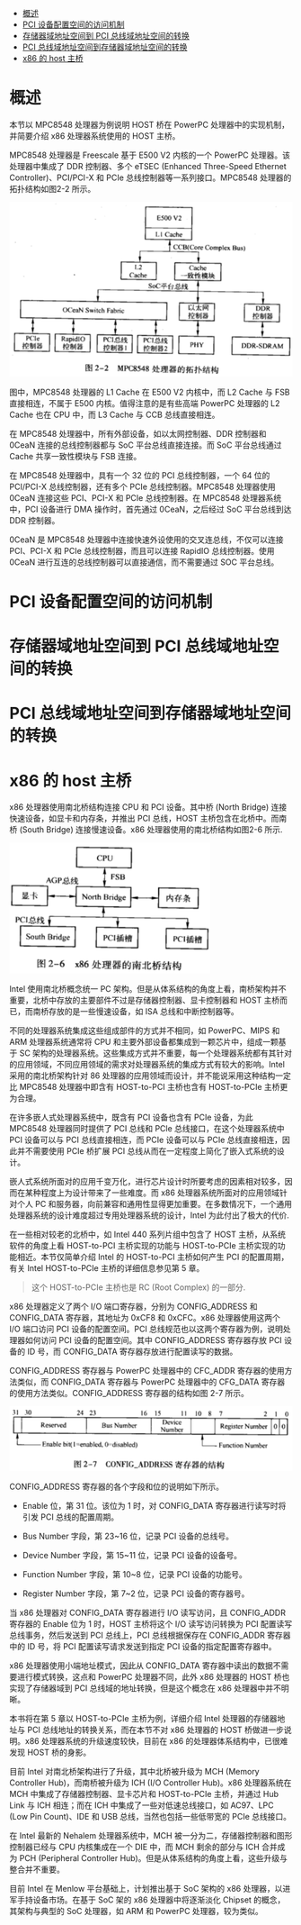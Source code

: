 <!-- @import "[TOC]" {cmd="toc" depthFrom=1 depthTo=6 orderedList=false} -->

<!-- code_chunk_output -->

- [概述](#概述)
- [PCI 设备配置空间的访问机制](#pci-设备配置空间的访问机制)
- [存储器域地址空间到 PCI 总线域地址空间的转换](#存储器域地址空间到-pci-总线域地址空间的转换)
- [PCI 总线域地址空间到存储器域地址空间的转换](#pci-总线域地址空间到存储器域地址空间的转换)
- [x86 的 host 主桥](#x86-的-host-主桥)

<!-- /code_chunk_output -->

# 概述

本节以 MPC8548 处理器为例说明 HOST 桥在 PowerPC 处理器中的实现机制，并简要介绍 x86 处理器系统使用的 HOST 主桥。

MPC8548 处理器是 Freescale 基于 E500 V2 内核的一个 PowerPC 处理器。该处理器中集成了 DDR 控制器、多个 eTSEC (Enhanced Three-Speed Ethernet Controller)、PCI/PCI-X 和 PCIe 总线控制器等一系列接口。MPC8548 处理器的拓扑结构如图2-2 所示。

![2024-08-15-17-06-45.png](./images/2024-08-15-17-06-45.png)

图中，MPC8548 处理器的 L1 Cache 在 E500 V2 内核中，而 L2 Cache 与 FSB 直接相连，不属于 E500 内核。值得注意的是有些高端 PowerPC 处理器的 L2 Cache 也在 CPU 中，而 L3 Cache 与 CCB 总线直接相连。

在 MPC8548 处理器中，所有外部设备，如以太网控制器、DDR 控制器和 0CeaN 连接的总线控制器都与 SoC 平台总线直接连接。而 SoC 平台总线通过 Cache 共享一致性模块与 FSB 连接。

在 MPC8548 处理器中，具有一个 32 位的 PCI 总线控制器，一个 64 位的 PCI/PCI-X 总线控制器，还有多个 PCIe 总线控制器。MPC8548 处理器使用 0CeaN 连接这些 PCI、PCI-X 和 PCIe 总线控制器。在 MPC8548 处理器系统中，PCI 设备进行 DMA 操作时，首先通过 0CeaN，之后经过 SoC 平台总线到达 DDR 控制器。

0CeaN 是 MPC8548 处理器中连接快速外设使用的交叉连总线，不仅可以连接 PCI、PCI-X 和 PCIe 总线控制器，而且可以连接 RapidIO 总线控制器。使用 0CeaN 进行互连的总线控制器可以直接通信，而不需要通过 SOC 平台总线。

# PCI 设备配置空间的访问机制



# 存储器域地址空间到 PCI 总线域地址空间的转换



# PCI 总线域地址空间到存储器域地址空间的转换




# x86 的 host 主桥

x86 处理器使用南北桥结构连接 CPU 和 PCI 设备。其中桥 (North Bridge) 连接快速设备，如显卡和内存条，并推出 PCI 总线，HOST 主桥包含在北桥中。而南桥 (South Bridge) 连接慢速设备。x86 处理器使用的南北桥结构如图2-6 所示.

![2024-08-15-17-12-58.png](./images/2024-08-15-17-12-58.png)

Intel 使用南北桥概念统一 PC 架构。但是从体系结构的角度上看，南桥架构并不重要，北桥中存放的主要部件不过是存储器控制器、显卡控制器和 HOST 主桥而已，而南桥存放的是一些慢速设备，如 ISA 总线和中断控制器等。

不同的处理器系统集成这些组成部件的方式并不相同，如 PowerPC、MIPS 和 ARM 处理器系统通常将 CPU 和主要外部设备都集成到一颗芯片中，组成一颗基于 SC 架构的处理器系统。这些集成方式并不重要，每一个处理器系统都有其针对的应用领域，不同应用领域的需求对处理器系统的集成方式有较大的影响。Intel 采用的南北桥架构针对 86 处理器的应用领域而设计，并不能说采用这种结构一定比 MPC8548 处理器中即含有 HOST-to-PCI 主桥也含有 HOST-to-PCIe 主桥更为合理。

在许多嵌人式处理器系统中，既含有 PCI 设备也含有 PCIe 设备，为此 MPC8548 处理器同时提供了 PCI 总线和 PCle 总线接口，在这个处理器系统中 PCI 设备可以与 PCI 总线直接相连，而 PCIe 设备可以与 PCIe 总线直接相连，因此并不需要使用 PCIe 桥扩展 PCI 总线从而在一定程度上简化了嵌入式系统的设计。

嵌人式系统所面对的应用千变万化，进行芯片设计时所要考虑的因素相对较多，因而在某种程度上为设计带来了一些难度。而 x86 处理器系统所面对的应用领域针对个人 PC 和服务器，向前兼容和通用性显得更加重要。在多数情况下，一个通用处理器系统的设计难度超过专用处理器系统的设计，Intel 为此付出了极大的代价.

在一些相对较老的北桥中，如 Intel 440 系列片组中包含了 HOST 主桥，从系统软件的角度上看 HOST-to-PCI 主桥实现的功能与 HOST-to-PCIe 主桥实现的功能相近。本节仅简单介绍 Intel 的 HOST-to-PCI 主桥如何产生 PCI 的配置周期，有关 Intel HOST-to-PCIe 主桥的详细信息参见第 5 章。

> 这个 HOST-to-PCIe 主桥也是 RC (Root Complex) 的一部分.

x86 处理器定义了两个 I/O 端口寄存器，分别为 CONFIG_ADDRESS 和 CONFIG_DATA 寄存器，其地址为 0xCF8 和 0xCFC。x86 处理器使用这两个 I/O 端口访问 PCI 设备的配置空间。PCI 总线规范也以这两个寄存器为例，说明处理器如何访问 PCI 设备的配置空间。其中 CONFIG_ADDRESS 寄存器存放 PCI 设备的 ID 号，而 CONFIG_DATA 寄存器存放进行配置读写的数据。

CONFIG_ADDRESS 寄存器与 PowerPC 处理器中的 CFC_ADDR 寄存器的使用方法类似，而 CONFIG_DATA 寄存器与 PowerPC 处理器中的 CFG_DATA 寄存器的使用方法类似。CONFIG_ADDRESS 寄存器的结构如图 2-7 所示。

![2024-08-15-17-20-58.png](./images/2024-08-15-17-20-58.png)

CONFIG_ADDRESS 寄存器的各个字段和位的说明如下所示。

* Enable 位，第 31 位。该位为 1 时，对 CONFIG_DATA 寄存器进行读写时将引发 PCI 总线的配置周期。

* Bus Number 字段，第 23~16 位，记录 PCI 设备的总线号。

* Device Number 字段，第 15~11 位，记录 PCI 设备的设备号。

* Function Number 字段，第 10~8 位，记录 PCI 设备的功能号。

* Register Number 字段，第 7~2 位，记录 PCI 设备的寄存器号。

当 x86 处理器对 CONFIG_DATA 寄存器进行 I/O 读写访问，且 CONFIG_ADDR 寄存器的 Enable 位为 1 时，HOST 主桥将这个 I/O 读写访问转换为 PCI 配置读写总线事务，然后发送到 PCI 总线上，PCI 总线根据保存在 CONFIG_ADDR 寄存器中的 ID 号，将 PCI 配置读写请求发送到指定 PCI 设备的指定配置寄存器中。

x86 处理器使用小端地址模式，因此从 CONFIG_DATA 寄存器中读出的数据不需要进行模式转换，这点和 PowerPC 处理器不同，此外 x86 处理器的 HOST 桥也实现了存储器域到 PCI 总线域的地址转换，但是这个概念在 x86 处理器中并不明晰。

本书将在第 5 章以 HOST-to-PCIe 主桥为例，详细介绍 Intel 处理器的存储器地址与 PCI 总线地址的转换关系，而在本节不对 x86 处理器的 HOST 桥做进一步说明。x86 处理器系统的升级速度较快，目前在 x86 的处理器体系结构中，已很难发现 HOST 桥的身影。

目前 Intel 对南北桥架构进行了升级，其中北桥被升级为 MCH (Memory Controller Hub)，而南桥被升级为 ICH (I/O Controller Hub)。x86 处理器系统在 MCH 中集成了存储器控制器、显卡芯片和 HOST-to-PCIe 主桥，并通过 Hub Link 与 ICH 相连；而在 ICH 中集成了一些对低速总线接口，如 AC97、LPC (Low Pin Count)、IDE 和 USB 总线，当然也包括一些低带宽的 PCIe 总线接口。

在 Intel 最新的 Nehalem 处理器系统中，MCH 被一分为二，存储器控制器和图形控制器已经与 CPU 内核集成在一个 DIE 中，而 MCH 剩余的部分与 ICH 合并成为 PCH (Peripheral Controller Hub)。但是从体系结构的角度上看，这些升级与整合并不重要。

目前 Intel 在 Menlow 平台基础上，计划推出基于 SoC 架构的 x86 处理器，以进军手持设备市场。在基于 SoC 架的 x86 处理器中将逐渐淡化 Chipset 的概念，其架构与典型的 SoC 处理器，如 ARM 和 PowerPC 处理器，较为类似。

